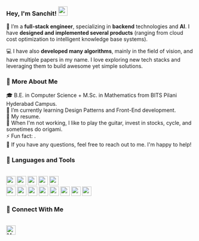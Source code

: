 ### **Hey, I'm Sanchit!** <img src="https://media.giphy.com/media/hvRJCLFzcasrR4ia7z/giphy.gif" width="25px">
  
<!-- Create a contribution graph greeting such as in https://github.com/Rishit-dagli -->

🚀 I’m a **full-stack engineer**, specializing in **backend** technologies and **AI**. I have **designed and implemented several products** (ranging from cloud cost optimization to intelligent knowledge base systems).  

💻 I have also **developed many algorithms**, mainly in the field of vision, and have multiple papers in my name. I love exploring new tech stacks and leveraging them to build awesome yet simple solutions.
  
### 🧐 **More About Me**
  
🎓 B.E. in Computer Science + M.Sc. in Mathematics from BITS Pilani Hyderabad Campus.  
🌱 I’m currently learning Design Patterns and Front-End development.  
📝 My resume.  
🎸 When I'm not working, I like to play the guitar, invest in stocks, cycle, and sometimes do origami.  
⚡ Fun fact: .  
💬 If you have any questions, feel free to reach out to me. I'm happy to help!  
  
### 🔨 **Languages and Tools**

<br />

<img height="25px" src="https://cdn-icons-png.flaticon.com/512/5968/5968350.png">
<img align="left" height="25px" src="https://cdn-icons-png.flaticon.com/512/5968/5968292.png">
<img height="25px" src="https://cdn-icons-png.flaticon.com/512/5968/5968381.png">
<img height="25px" src="https://cdn-icons-png.flaticon.com/512/5968/5968282.png">
<img height="25px" src="https://cdn-icons-png.flaticon.com/512/6132/6132222.png">

<br />

<img height="25px" src="https://upload.wikimedia.org/wikipedia/commons/thumb/1/17/GraphQL_Logo.svg/2048px-GraphQL_Logo.svg.png">
<img height="25px" src="https://cdn.iconscout.com/icon/free/png-256/react-1-282599.png">
<img height="25px" src="https://www.sarvap.in/wp-content/uploads/mysql.png">
<img height="25px" src="https://seeklogo.com/images/N/neo4j-logo-6863235D8A-seeklogo.com.png">
<img height="25px" src="https://www.lavca.org/app/uploads/2019/10/aws-logo-square.png">
<img height="25px" src="https://blogs.swarthmore.edu/its/wp-content/uploads/2019/06/docker_logo.png">
<img height="25px" src="https://pngset.com/images/kube-kubernetes-logo-symbol-trademark-star-symbol-emblem-transparent-png-1496896.png">
<img height="25px" src="https://brandslogos.com/wp-content/uploads/images/elasticsearch-logo-vector.svg">

<br />

<!-- Social Links -->
###  🤝 **Connect With Me**

<br />
<a href="https://www.linkedin.com/in/sanchitsgupta">
    <img alt="My LinkedIn" width="25px" src="https://cdn-icons-png.flaticon.com/512/174/174857.png" />
</a>

<!-- TODOs: GitHub stats [when they get good ;)] -->
